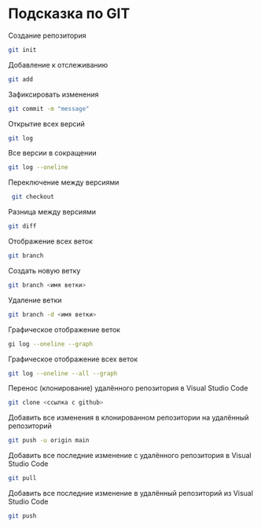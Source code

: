  # Подсказка по GIT

 Создание репозитория
 ```sh
 git init
```
 Добавление к отслеживанию
 ```sh
 git add
 ```
 Зафиксировать изменения 
 ```sh
 git commit -m "message"
 ```
  Открытие всех версий
  ```sh
  git log
  ```
  Все версии в сокращении
  ```sh
  git log --oneline
  ```
 Переключение между версиями
 ```sh
  git checkout
  ```
  Разница между версиями
  ```sh
  git diff
  ```
  Отображение всех веток
  ```sh
  git branch
  ```
  Создать новую ветку
  ```sh
  git branch <имя ветки>
  ```
  Удаление ветки
  ```sh
  git branch -d <имя ветки>
  ```
  Графическое отображение веток
  ```sh
  gi log --oneline --graph
  ```
  Графическое отображение всех веток
  ```sh
  git log --oneline --all --graph
  ```
  Перенос (клонирование) удалённого репозитория в Visual Studio Code 
  ```sh
  git clone <ссылка с github>
  ```
  Добавить все изменения в клонированном репозитории на удалённый репозиторий
  ```sh
  git push -u origin main
  ```
  Добавить все последние изменение с удалённого репозитория в Visual Studio Code
  ```sh
  git pull
  ```
  Добавить все последние изменение в удалённый репозиторий из Visual Studio Code
  ```sh
  git push
  ```
